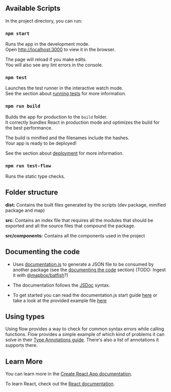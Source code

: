 
## Available Scripts

In the project directory, you can run:

### `npm start`

Runs the app in the development mode.<br>
Open [http://localhost:3000](http://localhost:3000) to view it in the browser.

The page will reload if you make edits.<br>
You will also see any lint errors in the console.

### `npm test`

Launches the test runner in the interactive watch mode.<br>
See the section about [running tests](https://facebook.github.io/create-react-app/docs/running-tests) for more information.

### `npm run build`

Builds the app for production to the `build` folder.<br>
It correctly bundles React in production mode and optimizes the build for the best performance.

The build is minified and the filenames include the hashes.<br>
Your app is ready to be deployed!

See the section about [deployment](https://facebook.github.io/create-react-app/docs/deployment) for more information.


### `npm run test-flow`

Runs the static type checks.

## Folder structure

__dist:__ Contains the built files generated by the scripts (dev package, minified package and map)

__src:__ Contains an index file that requires all the modules that should be exported and all the source files that compound the package.

__src/components:__ Contains all the components used in the project 

## <a name="documentation"></a>Documenting the code

* Uses [documentation.js](https://github.com/documentationjs/documentation) to generate a JSON file to be consumed by another package (see the [documenting the code](#documentation) section) (TODO: Ingest it with [@mapbox/batfish](https://github.com/mapbox/batfish)?)

* The documentation follows the [JSDoc](http://usejsdoc.org/about-getting-started.html) syntax. 

* To get started you can read the documentation.js start guide [here](https://github.com/documentationjs/documentation/blob/master/docs/GETTING_STARTED.md) or take a look at the provided example file [here](https://github.com/geostarters/js-project-template/blob/master/src/geo/latlon.js)

## <a name="types"></a>Using types
Using flow provides a way to check for common syntax errors while calling functions. Flow provides a simple example of which kind of problems it can solve in their [Type Annotations guide](https://flow.org/en/docs/types/). There's also a list of annotations it supports there.

## Learn More

You can learn more in the [Create React App documentation](https://facebook.github.io/create-react-app/docs/getting-started).

To learn React, check out the [React documentation](https://reactjs.org/).


